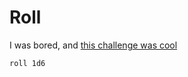 # Roll

I was bored, and [this challenge was cool](https://www.reddit.com/r/dailyprogrammer/comments/8s0cy1/20180618_challenge_364_easy_create_a_dice_roller/)

```bash
roll 1d6
```
